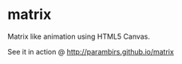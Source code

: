 # matrix
Matrix like animation using HTML5 Canvas.

See it in action @ http://parambirs.github.io/matrix
